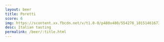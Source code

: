 ```yaml
---
layout: beer
title: Poretti
score: 6
img: https://scontent.xx.fbcdn.net/v/t1.0-0/p480x480/554278_10151461673508745_1407613949_n.jpg?oh=86c6e9eb409285268a833588971650b2&oe=58D5C9DD
desc: Italian tasting
permalink: /beer/:title.html
---
```

